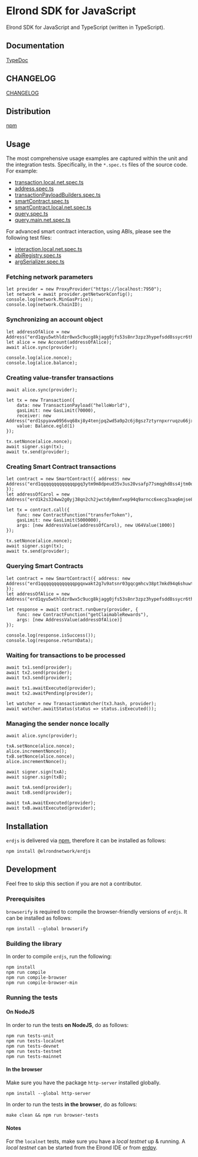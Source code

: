 # Elrond SDK for JavaScript

Elrond SDK for JavaScript and TypeScript (written in TypeScript).

## Documentation

[TypeDoc](https://elrondnetwork.github.io/elrond-sdk-docs/erdjs/latest)

## CHANGELOG

[CHANGELOG](CHANGELOG.md)

## Distribution

[npm](https://www.npmjs.com/package/@elrondnetwork/erdjs)

## Usage

The most comprehensive usage examples are captured within the unit and the integration tests. Specifically, in the `*.spec.ts` files of the source code. For example:

 - [transaction.local.net.spec.ts](https://github.com/ElrondNetwork/elrond-sdk-erdjs/tree/main/src/transaction.local.net.spec.ts)
 - [address.spec.ts](https://github.com/ElrondNetwork/elrond-sdk-erdjs/tree/main/src/address.spec.ts)
 - [transactionPayloadBuilders.spec.ts](https://github.com/ElrondNetwork/elrond-sdk-erdjs/tree/main/src/smartcontracts/transactionPayloadBuilders.spec.ts)
 - [smartContract.spec.ts](https://github.com/ElrondNetwork/elrond-sdk-erdjs/tree/main/src/smartcontracts/smartContract.spec.ts)
 - [smartContract.local.net.spec.ts](https://github.com/ElrondNetwork/elrond-sdk-erdjs/tree/main/src/smartcontracts/smartContract.local.net.spec.ts)
 - [query.spec.ts](https://github.com/ElrondNetwork/elrond-sdk-erdjs/tree/main/src/smartcontracts/query.spec.ts)
 - [query.main.net.spec.ts](https://github.com/ElrondNetwork/elrond-sdk-erdjs/tree/main/src/smartcontracts/query.main.net.spec.ts)

For advanced smart contract interaction, using ABIs, please see the following test files:

 - [interaction.local.net.spec.ts](https://github.com/ElrondNetwork/elrond-sdk-erdjs/tree/main/src/smartcontracts/interaction.local.net.spec.ts) 
 - [abiRegistry.spec.ts](https://github.com/ElrondNetwork/elrond-sdk-erdjs/tree/main/src/smartcontracts/typesystem/abiRegistry.spec.ts)
 - [argSerializer.spec.ts](https://github.com/ElrondNetwork/elrond-sdk-erdjs/tree/main/src/smartcontracts/argSerializer.spec.ts) 

### Fetching network parameters

```
let provider = new ProxyProvider("https://localhost:7950");
let network = await provider.getNetworkConfig();
console.log(network.MinGasPrice);
console.log(network.ChainID);
```

### Synchronizing an account object

```
let addressOfAlice = new Address("erd1qyu5wthldzr8wx5c9ucg8kjagg0jfs53s8nr3zpz3hypefsdd8ssycr6th");
let alice = new Account(addressOfAlice);
await alice.sync(provider);

console.log(alice.nonce);
console.log(alice.balance);
```

### Creating value-transfer transactions

```
await alice.sync(provider);

let tx = new Transaction({
    data: new TransactionPayload("helloWorld"),
    gasLimit: new GasLimit(70000),
    receiver: new Address("erd1spyavw0956vq68xj8y4tenjpq2wd5a9p2c6j8gsz7ztyrnpxrruqzu66jx"),
    value: Balance.egld(1)
});

tx.setNonce(alice.nonce);
await signer.sign(tx);
await tx.send(provider);
```

### Creating Smart Contract transactions

```
let contract = new SmartContract({ address: new Address("erd1qqqqqqqqqqqqqpgq3ytm9m8dpeud35v3us20vsafp77smqghd8ss4jtm0q") });
let addressOfCarol = new Address("erd1k2s324ww2g0yj38qn2ch2jwctdy8mnfxep94q9arncc6xecg3xaq6mjse8");

let tx = contract.call({
    func: new ContractFunction("transferToken"),
    gasLimit: new GasLimit(5000000),
    args: [new AddressValue(addressOfCarol), new U64Value(1000)]
});

tx.setNonce(alice.nonce);
await signer.sign(tx);
await tx.send(provider);
```

### Querying Smart Contracts

```
let contract = new SmartContract({ address: new Address("erd1qqqqqqqqqqqqqpgqxwakt2g7u9atsnr03gqcgmhcv38pt7mkd94q6shuwt") });
let addressOfAlice = new Address("erd1qyu5wthldzr8wx5c9ucg8kjagg0jfs53s8nr3zpz3hypefsdd8ssycr6th");

let response = await contract.runQuery(provider, {
    func: new ContractFunction("getClaimableRewards"),
    args: [new AddressValue(addressOfAlice)]
});

console.log(response.isSuccess());
console.log(response.returnData);
```

### Waiting for transactions to be processed

```
await tx1.send(provider);
await tx2.send(provider);
await tx3.send(provider);

await tx1.awaitExecuted(provider);
await tx2.awaitPending(provider);

let watcher = new TransactionWatcher(tx3.hash, provider);
await watcher.awaitStatus(status => status.isExecuted());
```

### Managing the sender nonce locally

```
await alice.sync(provider);

txA.setNonce(alice.nonce);
alice.incrementNonce();
txB.setNonce(alice.nonce);
alice.incrementNonce();

await signer.sign(txA);
await signer.sign(txB);

await txA.send(provider);
await txB.send(provider);

await txA.awaitExecuted(provider);
await txB.awaitExecuted(provider);
```

## Installation

`erdjs` is delivered via [npm](https://www.npmjs.com/package/@elrondnetwork/erdjs), therefore it can be installed as follows:

```
npm install @elrondnetwork/erdjs
```

## Development

Feel free to skip this section if you are not a contributor.

### Prerequisites

`browserify` is required to compile the browser-friendly versions of `erdjs`. It can be installed as follows:

```
npm install --global browserify
```

### Building the library

In order to compile `erdjs`, run the following:

```
npm install
npm run compile
npm run compile-browser
npm run compile-browser-min
```

### Running the tests

#### On NodeJS

In order to run the tests **on NodeJS**, do as follows:

```
npm run tests-unit
npm run tests-localnet
npm run tests-devnet
npm run tests-testnet
npm run tests-mainnet
```

#### In the browser

Make sure you have the package `http-server` installed globally.

```
npm install --global http-server
```

In order to run the tests **in the browser**, do as follows:

```
make clean && npm run browser-tests
```

#### Notes

For the `localnet` tests, make sure you have a *local testnet* up & running. A *local testnet* can be started from the Elrond IDE or from [erdpy](https://docs.elrond.com/developers/setup-local-testnet/).
